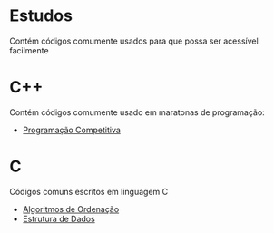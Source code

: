 # Estudos

Contém códigos comumente usados para que possa ser acessível facilmente

# C++
Contém códigos comumente usado em maratonas de programação:
- [Programação Competitiva](Programação%20Competitiva/README.md)

# C
Códigos comuns escritos em linguagem C
- [Algoritmos de Ordenação](Algoritmos%20de%20Ordenação/README.md)
- [Estrutura de Dados](Estrutura%20de%20Dados/README.md)
